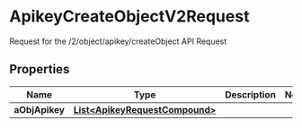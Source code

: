 

# ApikeyCreateObjectV2Request

Request for the /2/object/apikey/createObject API Request

## Properties

Name | Type | Description | Notes
------------ | ------------- | ------------- | -------------
**aObjApikey** | [**List&lt;ApikeyRequestCompound&gt;**](ApikeyRequestCompound.md) |  | 



